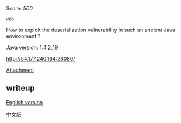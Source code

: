 Score: *500*




`web`


How to exploit the deserialization vulnerability in such an ancient Java environment ?

Java version: 1.4.2_19

http://54.177.240.164:28080/

[Attachment](https://rwctf2021.s3-us-west-1.amazonaws.com/Old_System-68e281e94fcb3c7bb65d60d49a8d8ac41d9d386b.tgz)


## writeup
[English version](https://github.com/voidfyoo/rwctf-2021-old-system/tree/main/writeup)

[中文版](https://mp.weixin.qq.com/s/hXoUs4ZJgLHHaTvoyhwFxg)